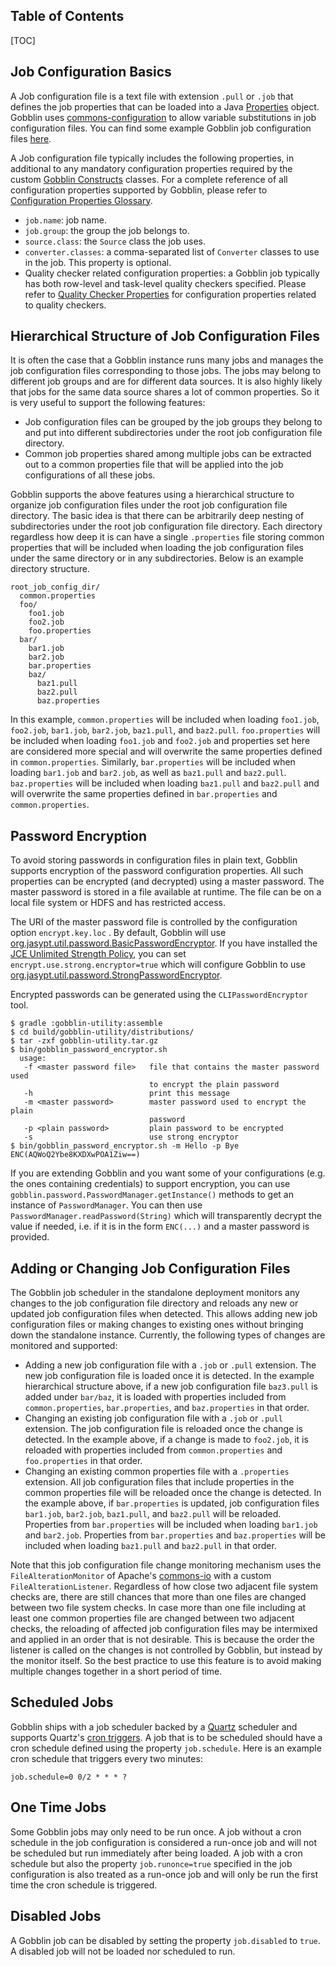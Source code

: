 Table of Contents
--------------------

[TOC]

Job Configuration Basics
--------------------
A Job configuration file is a text file with extension `.pull` or `.job` that defines the job properties that can be loaded into a Java [Properties](http://docs.oracle.com/javase/7/docs/api/java/util/Properties.html) object. Gobblin uses [commons-configuration](http://commons.apache.org/proper/commons-configuration/) to allow variable substitutions in job configuration files. You can find some example Gobblin job configuration files [here](https://github.com/apache/incubator-gobblin/tree/master/gobblin-core/src/main/resources). 

A Job configuration file typically includes the following properties, in additional to any mandatory configuration properties required by the custom [Gobblin Constructs](Gobblin-Architecture#gobblin-constructs) classes. For a complete reference of all configuration properties supported by Gobblin, please refer to [Configuration Properties Glossary](Configuration-Properties-Glossary).

* `job.name`: job name.
* `job.group`: the group the job belongs to.
* `source.class`: the `Source` class the job uses.
* `converter.classes`: a comma-separated list of `Converter` classes to use in the job. This property is optional.
* Quality checker related configuration properties: a Gobblin job typically has both row-level and task-level quality checkers specified. Please refer to [Quality Checker Properties](user-guide/Configuration-Properties-Glossary#Quality-Checker-Properties) for configuration properties related to quality checkers. 

Hierarchical Structure of Job Configuration Files
--------------------
It is often the case that a Gobblin instance runs many jobs and manages the job configuration files corresponding to those jobs. The jobs may belong to different job groups and are for different data sources. It is also highly likely that jobs for the same data source shares a lot of common properties. So it is very useful to support the following features:

* Job configuration files can be grouped by the job groups they belong to and put into different subdirectories under the root job configuration file directory.
* Common job properties shared among multiple jobs can be extracted out to a common properties file that will be applied into the job configurations of all these jobs. 

Gobblin supports the above features using a hierarchical structure to organize job configuration files under the root job configuration file directory. The basic idea is that there can be arbitrarily deep nesting of subdirectories under the root job configuration file directory. Each directory regardless how deep it is can have a single `.properties` file storing common properties that will be included when loading the job configuration files under the same directory or in any subdirectories. Below is an example directory structure.

```
root_job_config_dir/
  common.properties
  foo/
    foo1.job
    foo2.job
    foo.properties
  bar/
    bar1.job
    bar2.job
    bar.properties
    baz/
      baz1.pull
      baz2.pull
      baz.properties
```

In this example, `common.properties` will be included when loading `foo1.job`, `foo2.job`, `bar1.job`, `bar2.job`, `baz1.pull`, and `baz2.pull`. `foo.properties` will be included when loading `foo1.job` and `foo2.job` and properties set here are considered more special and will overwrite the same properties defined in `common.properties`. Similarly, `bar.properties` will be included when loading `bar1.job` and `bar2.job`, as well as `baz1.pull` and `baz2.pull`. `baz.properties` will be included when loading `baz1.pull` and `baz2.pull` and will overwrite the same properties defined in `bar.properties` and `common.properties`.

Password Encryption
--------------------
To avoid storing passwords in configuration files in plain text, Gobblin supports encryption of the password configuration properties. All such properties can be encrypted (and decrypted) using a master password. The master password is stored in a file available at runtime. The file can be on a local file system or HDFS and has restricted access.

The URI of the master password file is controlled by the configuration option `encrypt.key.loc` . By default, Gobblin will use [org.jasypt.util.password.BasicPasswordEncryptor](http://www.jasypt.org/api/jasypt/1.8/org/jasypt/util/password/BasicPasswordEncryptor.html). If you have installed the [JCE Unlimited Strength Policy](http://www.oracle.com/technetwork/java/javase/downloads/jce-7-download-432124.html), you can set
`encrypt.use.strong.encryptor=true` which will configure Gobblin to use [org.jasypt.util.password.StrongPasswordEncryptor](http://www.jasypt.org/api/jasypt/1.8/org/jasypt/util/password/StrongPasswordEncryptor.html).

Encrypted passwords can be generated using the `CLIPasswordEncryptor` tool.

    $ gradle :gobblin-utility:assemble
    $ cd build/gobblin-utility/distributions/
    $ tar -zxf gobblin-utility.tar.gz
    $ bin/gobblin_password_encryptor.sh 
      usage:
       -f <master password file>   file that contains the master password used
                                   to encrypt the plain password
       -h                          print this message
       -m <master password>        master password used to encrypt the plain
                                   password
       -p <plain password>         plain password to be encrypted
       -s                          use strong encryptor
    $ bin/gobblin_password_encryptor.sh -m Hello -p Bye
    ENC(AQWoQ2Ybe8KXDXwPOA1Ziw==)

If you are extending Gobblin and you want some of your configurations (e.g. the ones containing credentials) to support encryption, you can use `gobblin.password.PasswordManager.getInstance()` methods to get an instance of `PasswordManager`. You can then use `PasswordManager.readPassword(String)` which will transparently decrypt the value if needed, i.e. if it is in the form `ENC(...)` and a master password is provided.

Adding or Changing Job Configuration Files
--------------------
The Gobblin job scheduler in the standalone deployment monitors any changes to the job configuration file directory and reloads any new or updated job configuration files when detected. This allows adding new job configuration files or making changes to existing ones without bringing down the standalone instance. Currently, the following types of changes are monitored and supported:

* Adding a new job configuration file with a `.job` or `.pull` extension. The new job configuration file is loaded once it is detected. In the example hierarchical structure above, if a new job configuration file `baz3.pull` is added under `bar/baz`, it is loaded with properties included from `common.properties`, `bar.properties`, and `baz.properties` in that order.
* Changing an existing job configuration file with a `.job` or `.pull` extension. The job configuration file is reloaded once the change is detected. In the example above, if a change is made to `foo2.job`, it is reloaded with properties included from `common.properties` and `foo.properties` in that order.
* Changing an existing common properties file with a `.properties` extension. All job configuration files that include properties in the common properties file will be reloaded once the change is detected. In the example above, if `bar.properties` is updated, job configuration files `bar1.job`, `bar2.job`, `baz1.pull`, and `baz2.pull` will be reloaded. Properties from `bar.properties` will be included when loading `bar1.job` and `bar2.job`. Properties from `bar.properties` and `baz.properties` will be included when loading `baz1.pull` and `baz2.pull` in that order.

Note that this job configuration file change monitoring mechanism uses the `FileAlterationMonitor` of Apache's [commons-io](http://commons.apache.org/proper/commons-io/) with a custom `FileAlterationListener`. Regardless of how close two adjacent file system checks are, there are still chances that more than one files are changed between two file system checks. In case more than one file including at least one common properties file are changed between two adjacent checks, the reloading of affected job configuration files may be intermixed and applied in an order that is not desirable. This is because the order the listener is called on the changes is not controlled by Gobblin, but instead by the monitor itself. So the best practice to use this feature is to avoid making multiple changes together in a short period of time.   

Scheduled Jobs
--------------------
Gobblin ships with a job scheduler backed by a [Quartz](http://quartz-scheduler.org/) scheduler and supports Quartz's [cron triggers](http://quartz-scheduler.org/generated/2.2.1/html/qs-all/#page/Quartz_Scheduler_Documentation_Set%2Fco-trg_crontriggers.html%23). A job that is to be scheduled should have a cron schedule defined using the property `job.schedule`. Here is an example cron schedule that triggers every two minutes:

```
job.schedule=0 0/2 * * * ?
```

One Time Jobs
--------------------
Some Gobblin jobs may only need to be run once. A job without a cron schedule in the job configuration is considered a run-once job and will not be scheduled but run immediately after being loaded. A job with a cron schedule but also the property `job.runonce=true` specified in the job configuration is also treated as a run-once job and will only be run the first time the cron schedule is triggered.

Disabled Jobs
--------------------
A Gobblin job can be disabled by setting the property `job.disabled` to `true`. A disabled job will not be loaded nor scheduled to run.
